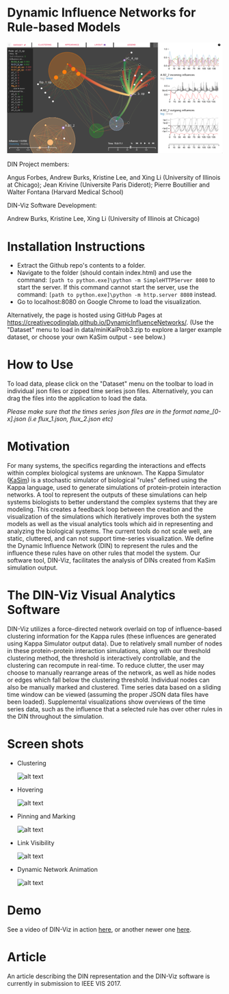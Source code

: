 # Dynamic Influence Networks for Rule-based Models

![alt text](screencaps/teaser.png "Dynamic Influence Networks")


DIN Project members: 

Angus Forbes, Andrew Burks, Kristine Lee, and Xing Li (University of Illinois at Chicago); Jean Krivine (Universite Paris Diderot); Pierre Boutillier and Walter Fontana (Harvard Medical School)

DIN-Viz Software Development: 

Andrew Burks, Kristine Lee, Xing Li (University of Illinois at Chicago)


# Installation Instructions

- Extract the Github repo's contents to a folder. 
- Navigate to the folder (should contain index.html) and use the command:
```[path to python.exe]\python -m SimpleHTTPServer 8080``` to start the server. If this command cannot start the server, use the command: ```[path to python.exe]\python -m http.server 8080``` instead. 
- Go to localhost:8080 on Google Chrome to load the visualization.

Alternatively, the page is hosted using GitHub Pages at https://creativecodinglab.github.io/DynamicInfluenceNetworks/. (Use the "Dataset" menu to load in data/miniKaiProb3.zip to explore a larger example dataset, or choose your own KaSim output - see below.)

# How to Use

To load data, please click on the "Dataset" menu on the toolbar to load in individual json files or zipped time series json files. Alternatively, you can drag the files into the application to load the data. 

_Please make sure that the times series json files are in the format name_\__\[0-x]\.json (i.e flux_1.json, flux_2.json etc)_

# Motivation 

For many systems, the specifics regarding the interactions and effects within complex biological systems are unknown. The Kappa Simulator ([KaSim](http://www.kappalanguage.org)) is a stochastic simulator of biological "rules" defined using the Kappa language, used to generate simulations of protein-protein interaction networks. A tool to represent the outputs of these simulations can help systems biologists to better understand the complex systems that they are modeling. This creates a feedback loop between the creation and the visualization of the simulations which iteratively improves both the system models as well as the visual analytics tools which aid in representing and analyzing the biological systems. The current tools do not scale well, are static, cluttered, and can not support time-series visualization. We define the Dynamic Influence Network (DIN) to represent the rules and the influence these rules have on other rules that model the system. Our software tool, DIN-Viz, facilitates the analysis of DINs created from KaSim simulation output.

# The DIN-Viz Visual Analytics Software

DIN-Viz utilizes a force-directed network overlaid on top of influence-based clustering information for the Kappa rules (these influences are generated using Kappa Simulator output data). Due to relatively small number of nodes in these protein-protein interaction simulations, along with our threshold clustering method, the threshold is interactively controllable, and the clustering can recompute in real-time. To reduce clutter, the user may choose to manually rearrange areas of the network, as well as hide nodes or edges which fall below the clustering threshold. Individual nodes can also be manually marked and clustered. Time series data based on a sliding time window can be viewed (assuming the proper JSON data files have been loaded). Supplemental visualizations show overviews of the time series data, such as the influence that a selected rule has over other rules in the DIN throughout the simulation.

# Screen shots

- Clustering

    ![alt text](screencaps/ClusteringThreshold.png "Clustering effects with different thresholds applied")

- Hovering

    ![alt text](screencaps/Hover.png "Hover")


- Pinning and Marking

    ![alt text](screencaps/PinAndMark.png "Pinning and marking")


- Link Visibility

    ![alt text](screencaps/VisibilityThreshold.png "Link visibility with different thresholds applied")


- Dynamic Network Animation

    ![alt text](screencaps/OverTime.png "Evolution of DIN over time")



# Demo

See a video of DIN-Viz in action [here](https://vimeo.com/195336381), or another newer one [here](https://dl.dropboxusercontent.com/u/571874/DIN-Viz_03312007_hd.mp4).


# Article

An article describing the DIN representation and the DIN-Viz software is currently in submission to IEEE VIS 2017.


